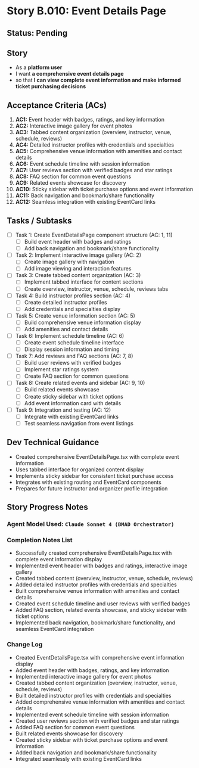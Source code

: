 # Story B.010: Event Details Page

## Status: Pending

## Story

- As a **platform user**
- I want **a comprehensive event details page**
- so that **I can view complete event information and make informed ticket purchasing decisions**

## Acceptance Criteria (ACs)

1. **AC1:** Event header with badges, ratings, and key information
2. **AC2:** Interactive image gallery for event photos
3. **AC3:** Tabbed content organization (overview, instructor, venue, schedule, reviews)
4. **AC4:** Detailed instructor profiles with credentials and specialties
5. **AC5:** Comprehensive venue information with amenities and contact details
6. **AC6:** Event schedule timeline with session information
7. **AC7:** User reviews section with verified badges and star ratings
8. **AC8:** FAQ section for common event questions
9. **AC9:** Related events showcase for discovery
10. **AC10:** Sticky sidebar with ticket purchase options and event information
11. **AC11:** Back navigation and bookmark/share functionality
12. **AC12:** Seamless integration with existing EventCard links

## Tasks / Subtasks

- [ ] Task 1: Create EventDetailsPage component structure (AC: 1, 11)
  - [ ] Build event header with badges and ratings
  - [ ] Add back navigation and bookmark/share functionality
- [ ] Task 2: Implement interactive image gallery (AC: 2)
  - [ ] Create image gallery with navigation
  - [ ] Add image viewing and interaction features
- [ ] Task 3: Create tabbed content organization (AC: 3)
  - [ ] Implement tabbed interface for content sections
  - [ ] Create overview, instructor, venue, schedule, reviews tabs
- [ ] Task 4: Build instructor profiles section (AC: 4)
  - [ ] Create detailed instructor profiles
  - [ ] Add credentials and specialties display
- [ ] Task 5: Create venue information section (AC: 5)
  - [ ] Build comprehensive venue information display
  - [ ] Add amenities and contact details
- [ ] Task 6: Implement schedule timeline (AC: 6)
  - [ ] Create event schedule timeline interface
  - [ ] Display session information and timing
- [ ] Task 7: Add reviews and FAQ sections (AC: 7, 8)
  - [ ] Build user reviews with verified badges
  - [ ] Implement star ratings system
  - [ ] Create FAQ section for common questions
- [ ] Task 8: Create related events and sidebar (AC: 9, 10)
  - [ ] Build related events showcase
  - [ ] Create sticky sidebar with ticket options
  - [ ] Add event information card with details
- [ ] Task 9: Integration and testing (AC: 12)
  - [ ] Integrate with existing EventCard links
  - [ ] Test seamless navigation from event listings

## Dev Technical Guidance

- Created comprehensive EventDetailsPage.tsx with complete event information
- Uses tabbed interface for organized content display
- Implements sticky sidebar for consistent ticket purchase access
- Integrates with existing routing and EventCard components
- Prepares for future instructor and organizer profile integration

## Story Progress Notes

### Agent Model Used: `Claude Sonnet 4 (BMAD Orchestrator)`

### Completion Notes List

- Successfully created comprehensive EventDetailsPage.tsx with complete event information display
- Implemented event header with badges and ratings, interactive image gallery
- Created tabbed content (overview, instructor, venue, schedule, reviews)
- Added detailed instructor profiles with credentials and specialties
- Built comprehensive venue information with amenities and contact details
- Created event schedule timeline and user reviews with verified badges
- Added FAQ section, related events showcase, and sticky sidebar with ticket options
- Implemented back navigation, bookmark/share functionality, and seamless EventCard integration

### Change Log

- Created EventDetailsPage.tsx with comprehensive event information display
- Added event header with badges, ratings, and key information
- Implemented interactive image gallery for event photos
- Created tabbed content organization (overview, instructor, venue, schedule, reviews)
- Built detailed instructor profiles with credentials and specialties
- Added comprehensive venue information with amenities and contact details
- Implemented event schedule timeline with session information
- Created user reviews section with verified badges and star ratings
- Added FAQ section for common event questions
- Built related events showcase for discovery
- Created sticky sidebar with ticket purchase options and event information
- Added back navigation and bookmark/share functionality
- Integrated seamlessly with existing EventCard links 